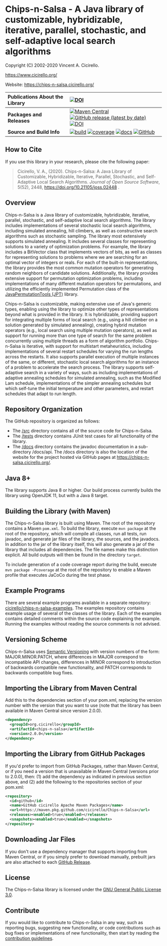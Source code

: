 # Chips-n-Salsa - A Java library of customizable, hybridizable, iterative, parallel, stochastic, and self-adaptive local search algorithms

Copyright (C) 2002-2020 Vincent A. Cicirello.

https://www.cicirello.org/

Website: https://chips-n-salsa.cicirello.org/

| __Publications About the Library__ | [![DOI](https://joss.theoj.org/papers/10.21105/joss.02448/status.svg)](https://doi.org/10.21105/joss.02448) |
| :--- | :--- |
| __Packages and Releases__ | [![Maven Central](https://img.shields.io/maven-central/v/org.cicirello/chips-n-salsa.svg?label=Maven%20Central)](https://search.maven.org/artifact/org.cicirello/chips-n-salsa) [![GitHub release (latest by date)](https://img.shields.io/github/v/release/cicirello/Chips-n-Salsa?logo=GitHub)](https://github.com/cicirello/Chips-n-Salsa/releases) [![DOI](https://zenodo.org/badge/273074441.svg)](https://zenodo.org/badge/latestdoi/273074441) |
| __Source and Build Info__ | [![build](https://github.com/cicirello/Chips-n-Salsa/workflows/build/badge.svg)](https://github.com/cicirello/Chips-n-Salsa/actions?query=workflow%3Abuild) [![coverage](https://github.com/cicirello/Chips-n-Salsa/blob/master/.github/badges/jacoco.svg)](https://github.com/cicirello/Chips-n-Salsa/actions?query=workflow%3Abuild) [![docs](https://github.com/cicirello/Chips-n-Salsa/workflows/docs/badge.svg)](https://github.com/cicirello/Chips-n-Salsa/actions?query=workflow%3Adocs) [![GitHub](https://img.shields.io/github/license/cicirello/Chips-n-Salsa)](https://github.com/cicirello/Chips-n-Salsa/blob/master/LICENSE) |

## How to Cite

If you use this library in your research, please cite the following paper:

> Cicirello, V. A., (2020). Chips-n-Salsa: A Java Library of Customizable, Hybridizable, Iterative, Parallel, Stochastic, and Self-Adaptive Local Search Algorithms. *Journal of Open Source Software*, 5(52), 2448, https://doi.org/10.21105/joss.02448 .

## Overview

Chips-n-Salsa is a Java library of customizable, hybridizable, iterative, parallel, stochastic, and self-adaptive local search algorithms. The library includes implementations of several stochastic local search algorithms, including simulated annealing, hill climbers, as well as constructive search algorithms such as stochastic sampling. The library most extensively supports simulated annealing. It includes several classes for representing solutions to a variety of optimization problems. For example, the library includes a BitVector class that implements vectors of bits, as well as classes for representing solutions to problems where we are searching for an optimal vector of integers or reals. For each of the built-in representations, the library provides the most common mutation operators for generating random neighbors of candidate solutions. Additionally, the library provides extensive support for permutation optimization problems, including implementations of many different mutation operators for permutations, and utilizing the efficiently implemented Permutation class of the [JavaPermutationTools (JPT)](https://jpt.cicirello.org/) library.

Chips-n-Salsa is customizable, making extensive use of Java's generic types, enabling using the library to optimize other types of representations beyond what is provided in the library. It is hybridizable, providing support for integrating multiple forms of local search (e.g., using a hill climber on a solution generated by simulated annealing), creating hybrid mutation operators (e.g., local search using multiple mutation operators), as well as support for running more than one type of search for the same problem concurrently using multiple threads as a form of algorithm portfolio. Chips-n-Salsa is iterative, with support for multistart metaheuristics, including implementations of several restart schedules for varying the run lengths across the restarts. It also supports parallel execution of multiple instances of the same, or different, stochastic local search algorithms for an instance of a problem to accelerate the search process. The library supports self-adaptive search in a variety of ways, such as including implementations of adaptive annealing schedules for simulated annealing, such as the Modified Lam schedule, implementations of the simpler annealing schedules but which self-tune the initial temperature and other parameters, and restart schedules that adapt to run length.

## Repository Organization

The GitHub repository is organized as follows:
* The [/src](src) directory contains all of the source code for Chips-n-Salsa.
* The [/tests](tests) directory contains JUnit test cases for all functionality of the library.
* The [/docs](docs) directory contains the javadoc documentation in a sub-directory /docs/api. The /docs directory is also the location of the website for the project hosted via GitHub pages at https://chips-n-salsa.cicirello.org/.

## Java 8+

The library supports Java 8 or higher.  Our build process currently builds the library using OpenJDK 11, but with a Java 8 target.

## Building the Library (with Maven)

The Chips-n-Salsa library is built using Maven. The root of the
repository contains a Maven `pom.xml`.  To build the library, 
execute `mvn package` at the root of the repository, which
will compile all classes, run all tests, run javadoc, and generate 
jar files of the library, the sources, and the javadocs.  In addition
to the jar of the library itself, this will also generate a
jar of the library that includes all dependencies.  The file names
make this distinction explicit.  All build outputs will then
be found in the directory `target`.

To include generation of a code coverage report during the build,
execute `mvn package -Pcoverage` at the root of the repository to 
enable a Maven profile that executes JaCoCo during the test phase.

## Example Programs

There are several example programs available in a separate repository:
[cicirello/chips-n-salsa-examples](https://github.com/cicirello/chips-n-salsa-examples).
The examples repository contains example usage of several of the 
classes of the library. Each of the examples contains detailed
comments within the source code explaining the example. Running the 
examples without reading the source comments is not advised.  

## Versioning Scheme

Chips-n-Salsa uses [Semantic Versioning](https://semver.org/) with 
version numbers of the form: MAJOR.MINOR.PATCH, where differences 
in MAJOR correspond to incompatible API changes, differences in MINOR 
correspond to introduction of backwards compatible new functionality, 
and PATCH corresponds to backwards compatible bug fixes. 

## Importing the Library from Maven Central

Add this to the dependencies section of your pom.xml, replacing 
the version number with the version that you want to use (note that the 
library has been available in Maven Central since version 2.0.0).

```XML
<dependency>
  <groupId>org.cicirello</groupId>
  <artifactId>chips-n-salsa</artifactId>
  <version>2.0.0</version>
</dependency>
```

## Importing the Library from GitHub Packages

If you'd prefer to import from GitHub Packages, rather than Maven Central, or
if you need a version that is unavailable in Maven Central (versions prior to 2.0.0),
then: (1) add the dependency as indicated in previous section above, and (2) add 
the following to the repositories section of your pom.xml:

```XML
<repository>
  <id>github</id>
  <name>GitHub cicirello Apache Maven Packages</name>
  <url>https://maven.pkg.github.com/cicirello/Chips-n-Salsa</url>
  <releases><enabled>true</enabled></releases>
  <snapshots><enabled>true</enabled></snapshots>
</repository>
```

## Downloading Jar Files

If you don't use a dependency manager that supports importing from Maven Central,
or if you simply prefer to download manually, prebuilt jars are also attached to 
each [GitHub Release](https://github.com/cicirello/Chips-n-Salsa/releases).

## License

The Chips-n-Salsa library is licensed under the [GNU General Public License 3.0](https://www.gnu.org/licenses/gpl-3.0.en.html).

## Contribute

If you would like to contribute to Chips-n-Salsa in any way, such 
as reporting bugs, suggesting new functionality, or code contributions 
such as bug fixes or implementations of new functionality, then start 
by reading the [contribution guidelines](CONTRIBUTING.md).
